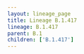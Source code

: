 ```yaml
---
layout: lineage_page
title: Lineage B.1.417
lineage: B.1.417
parent: B.1
children: ['B.1.417']
---
```

